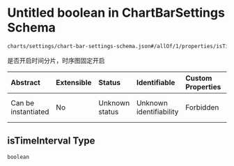 # Untitled boolean in ChartBarSettings Schema

```txt
charts/settings/chart-bar-settings-schema.json#/allOf/1/properties/isTimeInterval
```

是否开启时间分片，时序图固定开启

| Abstract            | Extensible | Status         | Identifiable            | Custom Properties | Additional Properties | Access Restrictions | Defined In                                                                                                       |
| :------------------ | :--------- | :------------- | :---------------------- | :---------------- | :-------------------- | :------------------ | :--------------------------------------------------------------------------------------------------------------- |
| Can be instantiated | No         | Unknown status | Unknown identifiability | Forbidden         | Allowed               | none                | [chart-bar-settings-schema.json\*](../out/charts/settings/chart-bar-settings-schema.json "open original schema") |

## isTimeInterval Type

`boolean`
